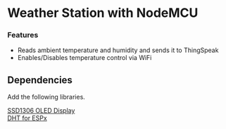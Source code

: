 # Weather Station with NodeMCU

### Features
* Reads ambient temperature and humidity and sends it to ThingSpeak
* Enables/Disables temperature control via WiFi

## Dependencies
Add the following libraries.

[SSD1306 OLED Display](https://github.com/ThingPulse/esp8266-oled-ssd1306?utm_source=platformio&utm_medium=piohome)  
[DHT for ESPx](https://github.com/beegee-tokyo/DHTesp?utm_source=platformio&utm_medium=piohome)  